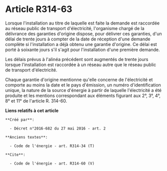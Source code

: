 # Article R314-63

Lorsque l'installation au titre de laquelle est faite la demande est raccordée au réseau public de transport d'électricité,
l'organisme chargé de la délivrance des garanties d'origine dispose, pour délivrer ces garanties, d'un délai de trente jours
à compter de la date de réception d'une demande complète si l'installation a déjà obtenu une garantie d'origine. Ce délai est
porté à soixante jours s'il s'agit pour l'installation d'une première demande. 

Les délais prévus à l'alinéa précédent sont augmentés de trente jours lorsque l'installation est raccordée à un réseau autre
que le réseau public de transport d'électricité. 

Chaque garantie d'origine mentionne qu'elle concerne de l'électricité et comporte au moins la date et le pays d'émission, un
numéro d'identification unique, la nature de la source d'énergie à partir de laquelle l'électricité a été produite et les
mentions correspondant aux éléments figurant aux 2°, 3°, 4°, 8° et 11° de l'article R. 314-60.

**Liens relatifs à cet article**

	**Créé par**:

	  - Décret n°2016-682 du 27 mai 2016 - art. 2

	**Anciens textes**:

	  - Code de l'énergie - art. R314-34 (T)

	**Cite**:

	  - Code de l'énergie - art. R314-60 (V)
